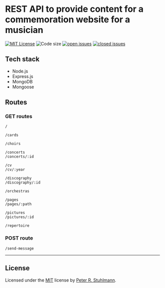 # REST API to provide content for a commemoration website for a musician

[![MIT License](https://img.shields.io/github/license/peter-stuhlmann/Commemoration-page-API.svg)](https://github.com/peter-stuhlmann/Commemoration-page-API/blob/master/LICENSE)
![Code size](https://img.shields.io/github/languages/code-size/peter-stuhlmann/Commemoration-page-API.svg)
[![open issues](https://img.shields.io/github/issues/peter-stuhlmann/Commemoration-page-API.svg)](https://github.com/peter-stuhlmann/Commemoration-page-API/issues?q=is%3Aopen+is%3Aissue)
[![closed issues](https://img.shields.io/github/issues-closed/peter-stuhlmann/Commemoration-page-API.svg)](https://github.com/peter-stuhlmann/Commemoration-page-API/issues?q=is%3Aissue+is%3Aclosed)

## Tech stack

- Node.js
- Express.js
- MongoDB
- Mongoose

## Routes

### GET routes

`/`

`/cards`

`/choirs`

`/concerts`  
`/concerts/:id`

`/cv`  
`/cv/:year`

`/discography`  
`/discography/:id`

`/orchestras`

`/pages`  
`/pages/:path`

`/pictures`  
`/pictures/:id`

`/repertoire`

### POST route

`/send-message`

---

## License

Licensed under the [MIT](https://github.com/peter-stuhlmann/Commemoration-page-API/blob/master/LICENSE) license by [Peter R. Stuhlmann](https://peter-stuhlmann-webentwicklung.de).

